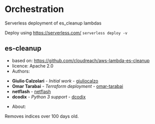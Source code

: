 # Orchestration

Serverless deployment of es_cleanup lambdas

Deploy using https://serverless.com/
`serverless deploy -v`


## es-cleanup
- based on: https://github.com/cloudreach/aws-lambda-es-cleanup
- licence: Apache 2.0
- Authors:


* **Giulio Calzolari** - *Initial work* - [giuliocalzo](https://github.com/giuliocalzolari)
* **Omar Tarabai** - *Terraform deployment* - [omar-tarabai](https://github.com/omar-tarabai)
* **netflash**  - [netflash](https://github.com/netflash)
* **dcodix** - *Python 3 support* - [dcodix](https://github.com/dcodix)


- About:


Removes indices over 100 days old.
